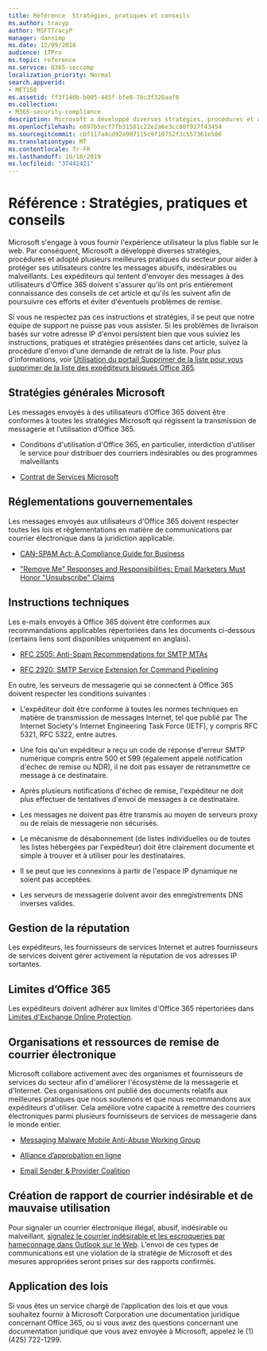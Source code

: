 ```yaml
---
title: Référence  Stratégies, pratiques et conseils
ms.author: tracyp
author: MSFTTracyP
manager: dansimp
ms.date: 12/09/2016
audience: ITPro
ms.topic: reference
ms.service: O365-seccomp
localization_priority: Normal
search.appverid:
- MET150
ms.assetid: ff3f140b-b005-445f-bfe0-7bc3f328aaf0
ms.collection:
- M365-security-compliance
description: Microsoft a développé diverses stratégies, procédures et a adopté plusieurs meilleures pratiques du secteur afin de protéger les utilisateurs contre des courriers indésirables, indésirables ou malveillants.
ms.openlocfilehash: e897b5ecf7fb31581c22e2a6e3cc80f927f43454
ms.sourcegitcommit: cbf117a4cd92a907115c9f10752f3c557361e586
ms.translationtype: MT
ms.contentlocale: fr-FR
ms.lasthandoff: 10/10/2019
ms.locfileid: "37441421"
---
```

# <a name="reference-policies-practices-and-guidelines"></a>Référence : Stratégies, pratiques et conseils

Microsoft s'engage à vous fournir l'expérience utilisateur la plus fiable sur le web. Par conséquent, Microsoft a développé diverses stratégies, procédures et adopté plusieurs meilleures pratiques du secteur pour aider à protéger ses utilisateurs contre les messages abusifs, indésirables ou malveillants. Les expéditeurs qui tentent d'envoyer des messages à des utilisateurs d'Office 365 doivent s'assurer qu'ils ont pris entièrement connaissance des conseils de cet article et qu'ils les suivent afin de poursuivre ces efforts et éviter d'éventuels problèmes de remise.

Si vous ne respectez pas ces instructions et stratégies, il se peut que notre équipe de support ne puisse pas vous assister. Si les problèmes de livraison basés sur votre adresse IP d'envoi persistent bien que vous suiviez les instructions, pratiques et stratégies présentées dans cet article, suivez la procédure d'envoi d'une demande de retrait de la liste. Pour plus d'informations, voir [Utilisation du portail Supprimer de la liste pour vous supprimer de la liste des expéditeurs bloqués Office 365](use-the-delist-portal-to-remove-yourself-from-the-office-365-blocked-senders-lis.md).

## <a name="general-microsoft-policies"></a>Stratégies générales Microsoft

Les messages envoyés à des utilisateurs d’Office 365 doivent être conformes à toutes les stratégies Microsoft qui régissent la transmission de messagerie et l’utilisation d’Office 365.

- Conditions d'utilisation d'Office 365, en particulier, interdiction d'utiliser le service pour distribuer des courriers indésirables ou des programmes malveillants

- [Contrat de Services Microsoft](https://www.microsoft.com/servicesagreement/)

## <a name="governmental-regulations"></a>Réglementations gouvernementales

Les messages envoyés aux utilisateurs d'Office 365 doivent respecter toutes les lois et réglementations en matière de communications par courrier électronique dans la juridiction applicable.

- [CAN-SPAM Act: A Compliance Guide for Business](https://www.ftc.gov/tips-advice/business-center/guidance/can-spam-act-compliance-guide-business)

- ["Remove Me" Responses and Responsibilities: Email Marketers Must Honor "Unsubscribe" Claims](https://www.lawpublish.com/ftc-emai-marketers-unsubscribe-claims.mdl)

## <a name="technical-guidelines"></a>Instructions techniques

Les e-mails envoyés à Office 365 doivent être conformes aux recommandations applicables répertoriées dans les documents ci-dessous (certains liens sont disponibles uniquement en anglais).

- [RFC 2505: Anti-Spam Recommendations for SMTP MTAs](https://www.ietf.org/rfc/rfc2505.txt)

- [RFC 2920: SMTP Service Extension for Command Pipelining](https://www.ietf.org/rfc/rfc2920.txt)

En outre, les serveurs de messagerie qui se connectent à Office 365 doivent respecter les conditions suivantes :

- L'expéditeur doit être conforme à toutes les normes techniques en matière de transmission de messages Internet, tel que publié par The Internet Society's Internet Engineering Task Force (IETF), y compris RFC 5321, RFC 5322, entre autres.

- Une fois qu'un expéditeur a reçu un code de réponse d'erreur SMTP numérique compris entre 500 et 599 (également appelé notification d'échec de remise ou NDR), il ne doit pas essayer de retransmettre ce message à ce destinataire.

- Après plusieurs notifications d'échec de remise, l'expéditeur ne doit plus effectuer de tentatives d'envoi de messages à ce destinataire.

- Les messages ne doivent pas être transmis au moyen de serveurs proxy ou de relais de messagerie non sécurisés.

- Le mécanisme de désabonnement (de listes individuelles ou de toutes les listes hébergées par l'expéditeur) doit être clairement documenté et simple à trouver et à utiliser pour les destinataires.

- Il se peut que les connexions à partir de l'espace IP dynamique ne soient pas acceptées.

- Les serveurs de messagerie doivent avoir des enregistrements DNS inverses valides.

## <a name="reputation-management"></a>Gestion de la réputation

Les expéditeurs, les fournisseurs de services Internet et autres fournisseurs de services doivent gérer activement la réputation de vos adresses IP sortantes.

## <a name="office-365-limits"></a>Limites d’Office 365

Les expéditeurs doivent adhérer aux limites d'Office 365 répertoriées dans [Limites d'Exchange Online Protection](https://technet.microsoft.com/library/exchange-online-protection-limits.aspx).

## <a name="email-delivery-resources-and-organizations"></a>Organisations et ressources de remise de courrier électronique

Microsoft collabore activement avec des organismes et fournisseurs de services du secteur afin d'améliorer l'écosystème de la messagerie et d'Internet. Ces organisations ont publié des documents relatifs aux meilleures pratiques que nous soutenons et que nous recommandons aux expéditeurs d'utiliser. Cela améliore votre capacité à remettre des courriers électroniques parmi plusieurs fournisseurs de services de messagerie dans le monde entier.

- [Messaging Malware Mobile Anti-Abuse Working Group](https://www.m3aawg.org/)

- [Alliance d’approbation en ligne](https://www.otalliance.org/resources)

- [Email Sender &amp; Provider Coalition](http://www.espcoalition.org/)

## <a name="abuse-and-spam-reporting"></a>Création de rapport de courrier indésirable et de mauvaise utilisation

Pour signaler un courrier électronique illégal, abusif, indésirable ou malveillant, [signalez le courrier indésirable et les escroqueries par hameçonnage dans Outlook sur le Web](report-junk-email-and-phishing-scams-in-outlook-on-the-web-eop.md). L’envoi de ces types de communications est une violation de la stratégie de Microsoft et des mesures appropriées seront prises sur des rapports confirmés.

## <a name="law-enforcement"></a>Application des lois

Si vous êtes un service chargé de l’application des lois et que vous souhaitez fournir à Microsoft Corporation une documentation juridique concernant Office 365, ou si vous avez des questions concernant une documentation juridique que vous avez envoyée à Microsoft, appelez le (1) (425) 722-1299.
